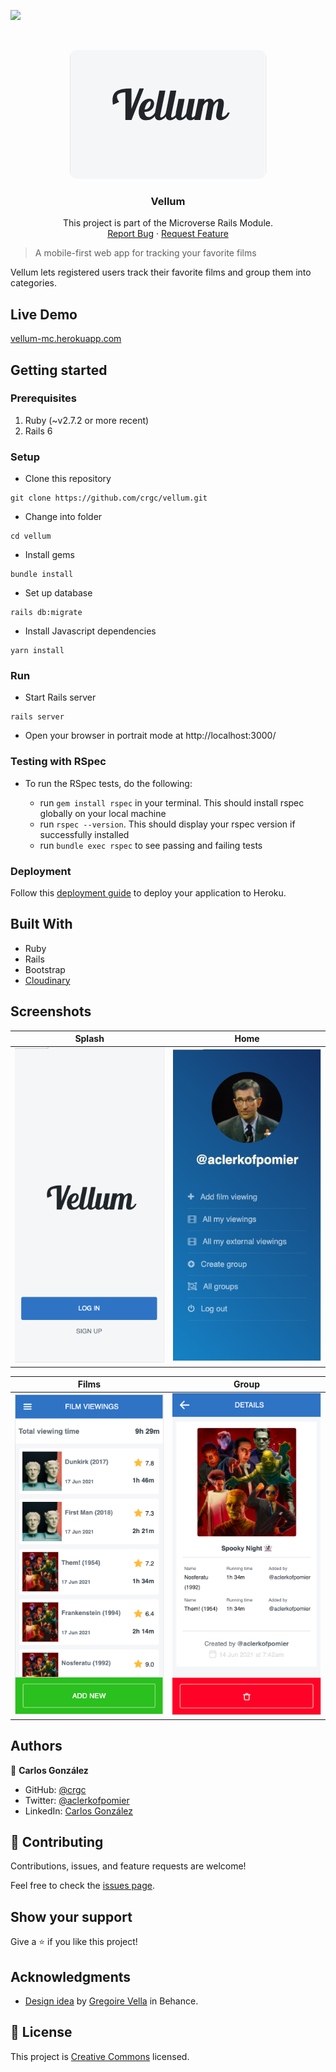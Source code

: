 ![](https://img.shields.io/badge/Microverse-blueviolet)

<br />
<p align="center">
  <a href="https://github.com/crgc/vellum">
    <img src="public/readme/app-logo.png" alt="Vellum" style="border-radius: 10px;">
  </a>

  <h3 align="center">Vellum</h3>

  <p align="center">
    This project is part of the Microverse Rails Module.
    <br />
    <a href="https://github.com/crgc/vellum/issues">Report Bug</a>
    ·
    <a href="https://github.com/crgc/vellum/issues">Request Feature</a>
  </p>
</p>

> A mobile-first web app for tracking your favorite films

Vellum lets registered users track their favorite films and group them into categories.


## Live Demo

[vellum-mc.herokuapp.com](https://vellum-mc.herokuapp.com/)

## Getting started

### Prerequisites

1. Ruby (~v2.7.2 or more recent)
2. Rails 6

### Setup

* Clone this repository
```
git clone https://github.com/crgc/vellum.git
```
* Change into folder
```
cd vellum
```
* Install gems
```
bundle install
```
* Set up database
```
rails db:migrate
```
* Install Javascript dependencies
```
yarn install
```

### Run

* Start Rails server
```
rails server
```
* Open your browser in portrait mode at http://localhost:3000/

### Testing with RSpec

* To run the RSpec tests, do the following:

  - run `gem install rspec` in your terminal. This should install rspec globally on your local machine
  - run `rspec --version`. This should display your rspec version if successfully installed
  - run `bundle exec rspec` to see passing and failing tests

### Deployment

Follow this [deployment guide](https://devcenter.heroku.com/articles/getting-started-with-rails6#deploy-your-application-to-heroku) to deploy your application to Heroku.

## Built With

- Ruby
- Rails
- Bootstrap
- [Cloudinary](https://cloudinary.com/)

## Screenshots

  Splash             |  Home
  :-------------------------:|:-------------------------:
  ![](public/readme/splash.png)  |  ![](public/readme/home.png)

  Films             |  Group
  :-------------------------:|:-------------------------:
  ![](public/readme/film-viewings.png)  |  ![](public/readme/group-detail.png)

## Authors

👤  **Carlos González**
- GitHub: [@crgc](https://github.com/crgc)
- Twitter: [@aclerkofpomier](https://twitter.com/aclerkofpomier)
- LinkedIn: [Carlos González](https://www.linkedin.com/in/carlosrmgonzalez/)

## 🤝 Contributing

Contributions, issues, and feature requests are welcome!

Feel free to check the [issues page](https://github.com/crgc/vellum/issues).

## Show your support

Give a ⭐️ if you like this project!

## Acknowledgments

- [Design idea](https://www.behance.net/gallery/19759151/Snapscan-iOs-design-and-branding) by [Gregoire Vella](https://www.behance.net/gregoirevella) in Behance.


## 📝 License

This project is [Creative Commons](https://creativecommons.org/licenses/by-nc/4.0/) licensed.
